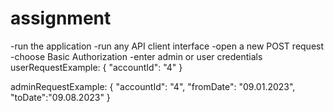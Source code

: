 # assignment
-run the application
-run any API client interface
-open a new POST request 
-choose Basic Authorization 
-enter admin or user credentials
userRequestExample:
{
    "accountId": "4"
}


adminRequestExample:
 {
    "accountId": "4",
    "fromDate": "09.01.2023",
    "toDate":"09.08.2023"
}
